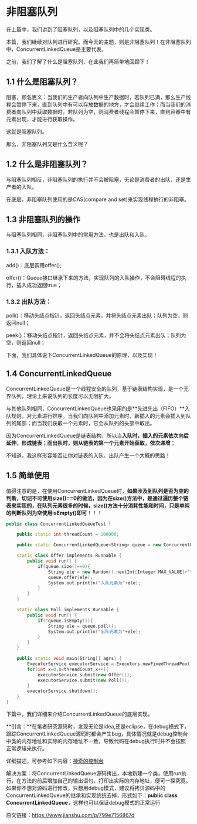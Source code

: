 # 非阻塞队列

在上篇中，我们讲到了阻塞队列，以及阻塞队列中的几个实现类。

本篇，我们继续对队列进行研究。而今天的主题，则是非阻塞队列！在非阻塞队列中，ConcurrentLinkedQueue是主要代表。

之前，我们了解了什么是阻塞队列，在此我们再简单地回顾下！

## 1.1 什么是阻塞队列？

阻塞，顾名思义：当我们的生产者向队列中生产数据时，若队列已满，那么生产线程会暂停下来，直到队列中有可以存放数据的地方，才会继续工作；而当我们的消费者向队列中获取数据时，若队列为空，则消费者线程会暂停下来，直到容器中有元素出现，才能进行获取操作。

这就是阻塞队列。

那么，非阻塞队列又是什么含义呢？

## 1.2 什么是非阻塞队列？

与阻塞队列相反，非阻塞队列的执行并不会被阻塞，无论是消费者的出队，还是生产者的入队。

在底层，非阻塞队列使用的是CAS(compare and set)来实现线程执行的非阻塞。

## 1.3 非阻塞队列的操作

与阻塞队列相同，非阻塞队列中的常用方法，也是出队和入队。

### 1.3.1 入队方法：

add()：底层调用offer();

offer()：Queue接口继承下来的方法，实现队列的入队操作，不会阻碍线程的执行，插入成功返回true；

### 1.3.2 出队方法：

poll()：移动头结点指针，返回头结点元素，并将头结点元素出队；队列为空，则返回null；

peek()：移动头结点指针，返回头结点元素，并不会将头结点元素出队；队列为空，则返回null；

下面，我们具体说下ConcurrentLinkedQueue的原理，以及实现！

## 1.4 ConcurrentLinkedQueue

ConcurrentLinkedQueue是一个线程安全的队列，基于链表结构实现，是一个无界队列，理论上来说队列的长度可以无限扩大。

与其他队列相同，ConcurrentLinkedQueue也采用的是**先进先出（FIFO）**入队规则，对元素进行排序。当我们向队列中添加元素时，新插入的元素会插入到队列的尾部；而当我们获取一个元素时，它会从队列的头部中取出。

因为ConcurrentLinkedQueue是链表结构，所以当**入队时，插入的元素依次向后延伸，形成链表；而出队时，则从链表的第一个元素开始获取，依次递增**；

不知道，我这样形容能否让你对链表的入队、出队产生一个大概的思路！

## 1.5 简单使用

值得注意的是，在使用ConcurrentLinkedQueue时，**如果涉及到队列是否为空的判断，切记不可使用size()==0的做法，因为在size()方法中，是通过遍历整个链表来实现的，在队列元素很多的时候，size()方法十分消耗性能和时间，只是单纯的判断队列为空使用isEmpty()即可**！！！

```cpp
public class ConcurrentLinkedQueueTest {

    public static int threadCount = 100000;

    public static ConcurrentLinkedQueue<String> queue = new ConcurrentLinkedQueue<String>();

    static class Offer implements Runnable {
        public void run() {
            if(queue.size()==0){
                String ele = new Random().nextInt(Integer.MAX_VALUE)+"";
                queue.offer(ele);
                System.out.println("入队元素为"+ele);
            }
        }
    }

    static class Poll implements Runnable {
        public void run() {
            if(!queue.isEmpty()){
                String ele = queue.poll();
                System.out.println("出队元素为"+ele);
            }
        }
    }

    public static void main(String[] agrs) {
        ExecutorService executorService = Executors.newFixedThreadPool(4);
        for(int x=0;x<threadCount;x++){
            executorService.submit(new Offer());
            executorService.submit(new Poll());
        }
        executorService.shutdown();
    }
}
```

下篇中，我们详细来介绍ConcurrentLinkedQueue的底层实现。

**引言：**在笔者研究源码时，发现无论是idea,还是eclipse，在debug模式下，跟踪ConcurrentLinkedQueue源码时都会产生bug，具体情况就是debug控制台中类的内存地址和实际的内存地址不一致，导致代码在debug执行时并不会按照正常逻辑来执行。

详细描述，可参考如下内容：[神奇的控制台](https://link.jianshu.com?t=https%3A%2F%2Fwww.zhihu.com%2Fquestion%2F62501203%2Fanswer%2F278573225)

解决方案：将ConcurrentLinkedQueue源码拷出，本地新建一个类，使用run执行，在方法的前后增加自己的输出语句，打印出实际的内存地址，便可一探究竟。如果你不想对源码进行修改，只想用debug模式，建议将拷贝源码中的ConcurrentLinkedQueue的继承和实现统统去掉，形式如下：**public class ConcurrentLinkedQueue**，这样也可以保证debug模式的正常运行

原文链接：https://www.jianshu.com/p/799e7156867d
